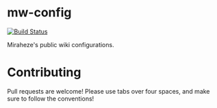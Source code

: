 # mw-config

[![Build Status](https://travis-ci.org/miraheze/mw-config.svg?branch=master)](https://travis-ci.org/miraheze/mw-config)

Miraheze's public wiki configurations.

# Contributing

Pull requests are welcome! Please use tabs over four spaces, and make sure to follow the conventions!
